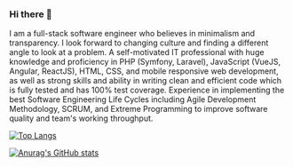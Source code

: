 ### Hi there 👋

I am a full-stack software engineer who believes in minimalism and transparency. I look forward
to changing culture and finding a different angle to look at a problem. A self-motivated IT
professional with huge knowledge and proficiency in PHP (Symfony, Laravel), JavaScript (VueJS,
Angular, ReactJS), HTML, CSS, and mobile responsive web development, as well as strong skills
and ability in writing clean and efficient code which is fully tested and has 100% test coverage.
Experience in implementing the best Software Engineering Life Cycles including Agile
Development Methodology, SCRUM, and Extreme Programming to improve software quality and
team's working throughput.

[![Top Langs](https://github-readme-stats.vercel.app/api/top-langs/?username=anuraghazra&layout=compact)](https://github.com/anuraghazra/github-readme-stats)

[![Anurag's GitHub stats](https://github-readme-stats.vercel.app/api?username=mohd-e-mustafa&show_icons=true&theme=radical)](https://github.com/anuraghazra/github-readme-stats)
